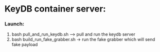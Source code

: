 # KeyDB container server:

### Launch:
1. bash pull_and_run_keydb.sh --> pull and run the keydb server
2. bash build_run_fake_grabber.sh -> run the fake grabber which will send fake payload